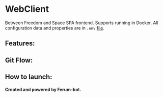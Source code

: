 # WebClient

Between Freedom and Space SPA frontend. Supports running in Docker.
All configuration data and properties are in `.env` [file](./.env.test).


## Features:

## Git Flow:


## How to launch:

#### Created and powered by Ferum-bot.
